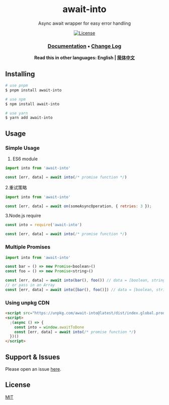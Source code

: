 <div style="text-align: center;" align="center">

# await-into

Async await wrapper for easy error handling

[![License][license-image]][license-url]

</div>

<div style="text-align: center; margin-bottom: 20px;" align="center">

### **[Documentation](https://www.yaooooooooo.com/await-into)** • **[Change Log](./CHANGELOG.md)**

**Read this in other languages: English | [简体中文](./README-zh_CN.md)**

</div>

## Installing

```bash
# use pnpm
$ pnpm install await-into

# use npm
$ npm install await-into

# use yarn
$ yarn add await-into
```

## Usage

### Simple Usage

1. ES6 module

```js
import into from 'await-into'

const [err, data] = await into(/* promise function */)
```

2.重试策略

```js
import into from 'await-into'

const [err, data] = await on(someAsyncOperation, { retries: 3 });
```

3.Node.js require

```js
const into = require('await-into')

const [err, data] = await into(/* promise function */)
```

### Multiple Promises

```js
import into from 'await-into'

const bar = () => new Promise<boolean>()
const foo = () => new Promise<string>()

const [err, data] = await into(bar(), foo()) // data = [boolean, string]
// or pass in an Array
const [err, data] = await into([bar(), foo()]) // data = [boolean, string]
```

### Using unpkg CDN

```html
<script src="https://unpkg.com/await-into@latest/dist/index.global.prod.js"></script>
<script>
  ;(async () => {
    const into = window.awaitToDone
    const [err, data] = await into(/* promise function */)
  })()
</script>
```

## Support & Issues

Please open an issue [here](https://github.com/yaooooooooo/await-into/issues).

## License

[MIT](LICENSE)

[npm-url]: https://npmjs.org/package/await-into
[download-url]: https://npmjs.org/package/await-into
[license-image]: https://img.shields.io/badge/License-MIT-blue.svg
[license-url]: LICENSE
